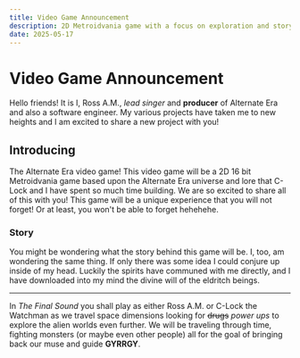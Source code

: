 ```yaml
---
title: Video Game Announcement
description: 2D Metroidvania game with a focus on exploration and storytelling.
date: 2025-05-17
---
```


# Video Game Announcement

Hello friends! It is I, Ross A.M., _lead singer_ and **producer** of Alternate Era and also a software engineer. My various projects have taken me to new heights and I am excited to share a new project with you!

## Introducing

The Alternate Era video game! This video game will be a 2D 16 bit Metroidvania game based upon the Alternate Era universe and lore that C-Lock and I have spent so much time building. We are so excited to share all of this with you! This game will be a unique experience that you will not forget! Or at least, you won't be able to forget hehehehe.

### Story

You might be wondering what the story behind this game will be. I, too, am wondering the same thing. If only there was some idea I could conjure up inside of my head. Luckily the spirits have communed with me directly, and I have downloaded into my mind the divine will of the eldritch beings.

---

In _The Final Sound_ you shall play as either Ross A.M. or C-Lock the Watchman as we travel space dimensions looking for ~~drugs~~ _power ups_ to explore the alien worlds even further. We will be traveling through time, fighting monsters (or maybe even other people) all for the goal of bringing back our muse and guide **GYRRGY**.
